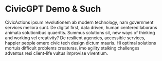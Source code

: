 # CivicGPT Demo & Such

CivicActions ipsum revolutionem ab modern technology, nam government services meliora sunt. De digital first, data driven, human centered laborans animata solutionibus quaeritis. Summus solutions sit, new ways of thinking and working vel creativity? De resilient agencies, accessible services, happier people omero civic tech design dictum mauris. Hi optimal solutions mortuis difficult problems creaturas, imo agility stalking challenges adventus resi client-life vultus improvise viventium.
